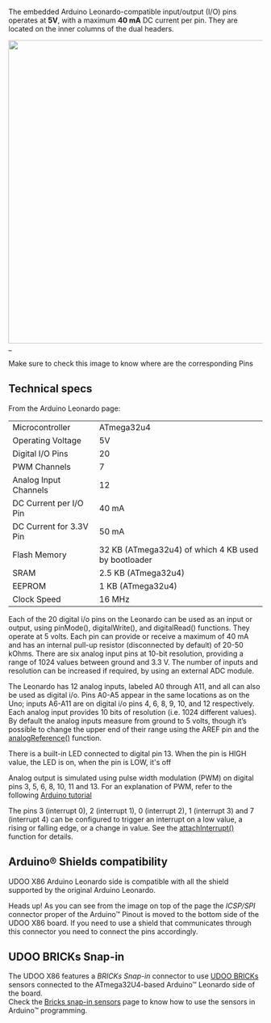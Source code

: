 The embedded Arduino Leonardo-compatible input/output (I/O) pins operates at **5V**, with a maximum **40 mA** DC current per pin. They are located on the inner columns of the dual headers.


<a href="../img/bolt_pinout_arduino.png" target="_blank"><img style="width:600px; " src="../img/bolt_pinout_arduino.png"></a>_

Make sure to check this image to know where are the corresponding Pins  

## Technical specs

From the Arduino Leonardo page:

| | |
|-|-|
| Microcontroller |	ATmega32u4 |
| Operating Voltage	| 5V |
| Digital I/O Pins |	20 |
| PWM Channels |	7 |
| Analog Input Channels |	12 |
| DC Current per I/O Pin |	40 mA |
| DC Current for 3.3V Pin |	50 mA |
| Flash Memory |	32 KB (ATmega32u4) of which 4 KB used by bootloader |
| SRAM |	2.5 KB (ATmega32u4) |
| EEPROM |	1 KB (ATmega32u4) |
| Clock Speed |	16 MHz |


Each of the 20 digital i/o pins on the Leonardo can be used as an input or output, using pinMode(), digitalWrite(), and digitalRead() functions. They operate at 5 volts. Each pin can provide or receive a maximum of 40 mA and has an internal pull-up resistor (disconnected by default) of 20-50 kOhms.
There are six analog input pins at 10-bit resolution, providing a range of 1024 values between ground and 3.3 V. The number of inputs and resolution can be increased if required, by using an external ADC module.  

The Leonardo has 12 analog inputs, labeled A0 through A11, and all can also be used as digital i/o. Pins A0-A5 appear in the same locations as on the Uno; inputs A6-A11 are on digital i/o pins 4, 6, 8, 9, 10, and 12 respectively. Each analog input provides 10 bits of resolution (i.e. 1024 different values). By default the analog inputs measure from ground to 5 volts, though it’s possible to change the upper end of their range using the AREF pin and the [analogReference()](https://www.arduino.cc/en/Reference/AnalogReference) function.

There is a built-in LED connected to digital pin 13. When the pin is HIGH value, the LED is on, when the pin is LOW, it's off

Analog output is simulated using pulse width modulation (PWM) on digital pins 3, 5, 6, 8, 10, 11 and 13. For an explanation of PWM, refer to the following [Arduino tutorial](https://www.arduino.cc/en/Tutorial/PWM)

The pins 3 (interrupt 0), 2 (interrupt 1), 0 (interrupt 2), 1 (interrupt 3) and 7 (interrupt 4) can be configured to trigger an interrupt on a low value, a rising or falling edge, or a change in value. See the [attachInterrupt()](https://www.arduino.cc/en/Reference/AttachInterrupt) function for details.


## Arduino&reg; Shields compatibility

UDOO X86 Arduino Leonardo side is compatible with all the shield supported by the original Arduino Leonardo.

<span class="label label-warning">Heads up!</span>  As you can see from the image on top of the page the *ICSP/SPI* connector proper of the Arduino&trade; Pinout is moved to the bottom side of the UDOO X86 board. If you need to use a shield that communicates through this connector you need to connect the pins accordingly.

## UDOO BRICKs Snap-in

The UDOO X86 features a *BRICKs Snap-in* connector to use [UDOO BRICKs](https://www.udoo.org/udoo-bricks/) sensors connected to the ATmega32U4-based Arduino&trade; Leonardo side of the board.  
Check the [Bricks snap-in sensors](!/Hardware_\&_Accessories/Bricks_snap_in_sensors) page to know how to use the sensors in Arduino™ programming.
